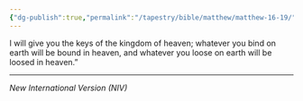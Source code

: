```yaml
---
{"dg-publish":true,"permalink":"/tapestry/bible/matthew/matthew-16-19/","title":"Matthew 16:19","hide":true,"tags":["bible-verse","bible-verse"],"dgHomeLink":true,"dgShowLocalGraph":true,"dgEnableSearch":true}
---
```



I will give you the keys of the kingdom of heaven; whatever you bind on earth will be bound in heaven, and whatever you loose on earth will be loosed in heaven.”

---
*New International Version (NIV)*